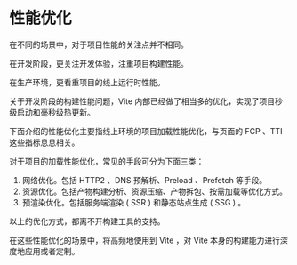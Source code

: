 # 性能优化

在不同的场景中，对于项目性能的关注点并不相同。

在开发阶段，更关注开发体验，注重项目构建性能。

在生产环境，更看重项目的线上运行时性能。

关于开发阶段的构建性能问题，Vite 内部已经做了相当多的优化，实现了项目秒级启动和毫秒级热更新。

下面介绍的性能优化主要指线上环境的项目加载性能优化，与页面的 FCP 、TTI 这些指标息息相关。

对于项目的加载性能优化，常见的手段可分为下面三类：

1. 网络优化。包括 HTTP2 、DNS 预解析、Preload 、Prefetch 等手段。
1. 资源优化。包括产物构建分析、资源压缩、产物拆包、按需加载等优化方式。
1. 预渲染优化。包括服务端渲染 ( SSR ) 和静态站点生成 ( SSG ) 。

以上的优化方式，都离不开构建工具的支持。

在这些性能优化的场景中，将高频地使用到 Vite ，对 Vite 本身的构建能力进行深度地应用或者定制。
